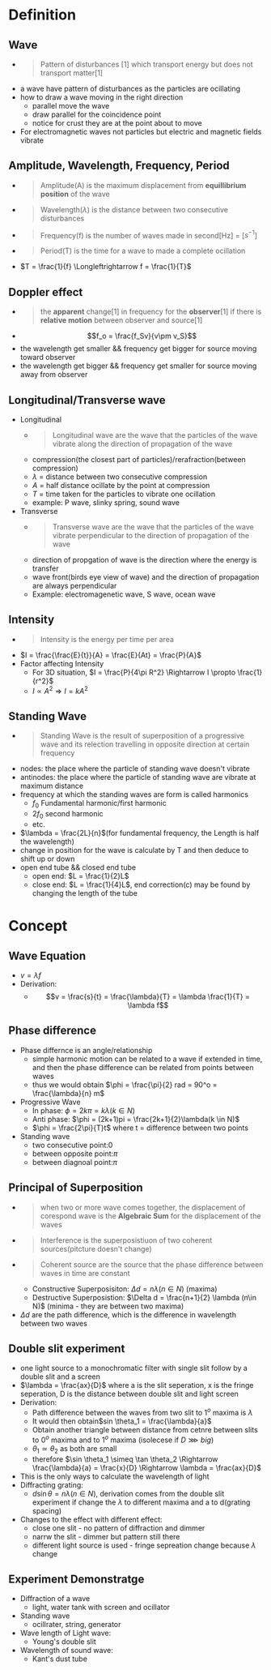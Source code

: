 # Definition
## Wave
* > Pattern of disturbances [1] which transport energy but does not transport matter[1]
* a wave have pattern of disturbances as the particles are ocillating 
* how to draw a wave moving in the right direction
    * parallel move the wave
    * draw parallel for the coincidence point
    * notice for crust they are at the point about to move
* For electromagnetic waves not particles but electric and magnetic fields vibrate

## Amplitude, Wavelength, Frequency, Period
* > Amplitude(A) is the maximum displacement from __equillibrium position__ of the wave
* > Wavelength($\lambda$) is the distance between two consecutive disturbances 
* > Frequency(f) is the number of waves made in second[Hz] = [$s^{-1}$]
* > Period(T) is the time for a wave to made a complete ocillation
* $T = \frac{1}{f} \Longleftrightarrow f = \frac{1}{T}$

## Doppler effect
* > the __apparent__ change[1] in frequency for the __observer__[1] if there is __relative motion__ between observer and source[1]
* $$f_o = \frac{f_Sv}{v\pm v_S}$$
* the wavelength get smaller && frequency get bigger for source moving toward observer
* the wavelength get bigger && frequency get smaller for source moving away from observer

## Longitudinal/Transverse wave
* Longitudinal
    * >Longitudinal wave are the wave that the particles of the wave vibrate along the direction of propagation of the wave
    * compression(the closest part of particles)/rerafraction(between compression)
    * $\lambda$ = distance between two consecutive compression
    * $A$ = half distance ocillate by the point at compression 
    *  $T$ = time taken for the particles to vibrate one ocillation
    *  example: P wave, slinky spring, sound wave
* Transverse
    * >Transverse wave are the wave that the particles of the wave vibrate perpendicular to the direction of propagation of the wave
    * direction of propgation of wave is the direction where the energy is transfer
    * wave front(birds eye view of wave) and the direction of propagation are always perpendicular
    * Example: electromagenetic wave, S wave, ocean wave

## Intensity
* >Intensity is the energy per time per area
* $I = \frac{\frac{E}{t}}{A} = \frac{E}{At} = \frac{P}{A}$
* Factor affecting Intensity
    * For 3D situation, $I = \frac{P}{4\pi R^2} \Rightarrow I \propto \frac{1}{r^2}$
    * $I \propto A^2 \Rightarrow I = kA^2$

## Standing Wave
* >Standing Wave is the result of superposition of a progressive wave and its relection travelling in opposite direction at certain frequency
* nodes: the place where the particle of standing wave doesn't vibrate
* antinodes: the place where the particle of standing wave are vibrate at maximum distance
* frequency at which the standing waves are form is called harmonics
    * $f_0$ Fundamental harmonic/first harmonic
    * 2$f_0$ second harmonic
    * etc.
* $\lambda = \frac{2L}{n}$(for fundamental frequency, the Length is half the wavelength)
* change in position for the wave is calculate by T and then deduce to shift up or down
* open end tube && closed end tube
    * open end: $L = \frac{1}{2}L$
    * close end: $L = \frac{1}{4}L$, end correction(c) may be found by changing the length of the tube
# Concept
## Wave Equation
* $v = \lambda f$
* Derivation:
    * $$v = \frac{s}{t} = \frac{\lambda}{T} = \lambda \frac{1}{T} = \lambda f$$

## Phase difference
* Phase differnce is an angle/relationship
    * simple harmonic motion can be related to a wave if extended in time, and then the phase difference can be related from points between waves
    * thus we would obtain $\phi = \frac{\pi}{2} rad = 90^o = \frac{\lambda}{n} m$
* Progressive Wave
    * In phase: $\phi = 2k\pi = k\lambda (k\in N)$
    * Anti phase: $\phi = (2k+1)pi = \frac{2k+1}{2}\lambda(k \in N)$
    * $\phi = \frac{2\pi}{T}t$ where t = difference between two points
* Standing wave
    * two consecutive point:0
    * between opposite point:$\pi$
    * between diagnoal point:$\pi$

## Principal of Superposition
* >when two or more wave comes together, the displacement of corespond wave is the __Algebraic Sum__ for the displacement of the waves
* > Interference is the superposistiuon of two coherent sources(pitcture doesn't change)
* >Coherent source are the source that the phase difference between waves in time are constant
    * Constructive Superposisiton: $\Delta d = n\lambda (n\in N)$ (maxima)
    * Destructive Superposistion: $\Delta d = \frac{n+1}{2} \lambda (n\in N)$ (minima - they are between two maxima)
* $\Delta d$ are the path difference, which is the difference in wavelength between two waves

## Double slit experiment
* one light source to a monochromatic filter with single slit follow by a double slit and a screen
* $\lambda = \frac{ax}{D}$ where a is the slit seperation, x is the fringe seperation, D is the distance between double slit and light screen
* Derivation:
    * Path difference between the waves from two slit to $1^o$ maxima is $\lambda$
    * It would then obtain$sin \theta_1 = \frac{\lambda}{a}$
    * Obtain another triangle between distance from cetnre between slits to $0^o$ maxima and to $1^o$ maxima (isolecese if $D \ggg big$)
    * $\theta _1 \simeq \theta _2$ as both are small
    * therefore $\sin \theta_1 \simeq \tan \theta_2 \Rightarrow \frac{\lambda}{a} = \frac{x}{D} \Rightarrow \lambda = \frac{ax}{D}$
* This is the only ways to calculate the wavelength of light
* Diffracting grating:
    * $d\sin \theta = n\lambda(n \in N)$, derivation comes from the double slit experiment if change the $\lambda$ to different maxima and a to d(grating spacing)
* Changes to the effect with different effect:
    * close one slit - no pattern of diffraction and dimmer
    * narrw the slit - dimmer but pattern still there
    * different light source is used - fringe sepreation change because $\lambda$ change

## Experiment Demonstratge
* Diffraction of a wave
    * light, water tank with screen and ocillator
* Standing wave
    * ocillrater, string, generator
* Wave length of Light wave:
    * Young's double slit
* Wavelength of sound wave:
    * Kant's dust tube


